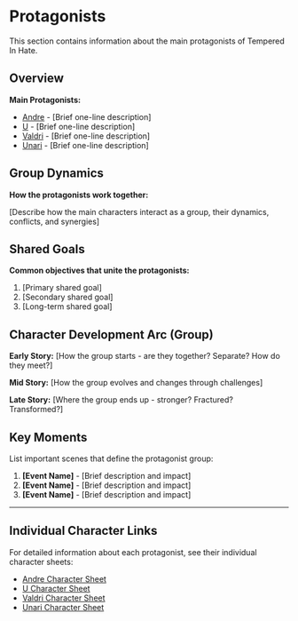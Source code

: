 # Protagonists

This section contains information about the main protagonists of Tempered In Hate.

## Overview

**Main Protagonists:**
- [Andre](./character-sheets/andre/andre.md) - [Brief one-line description]
- [U](./character-sheets/u/u.md) - [Brief one-line description]
- [Valdri](./character-sheets/valdri/valdri.md) - [Brief one-line description]
- [Unari](./character-sheets/unari/unari.md) - [Brief one-line description]

## Group Dynamics

**How the protagonists work together:**

[Describe how the main characters interact as a group, their dynamics, conflicts, and synergies]

## Shared Goals

**Common objectives that unite the protagonists:**

1. [Primary shared goal]
2. [Secondary shared goal]
3. [Long-term shared goal]

## Character Development Arc (Group)

**Early Story:**
[How the group starts - are they together? Separate? How do they meet?]

**Mid Story:**
[How the group evolves and changes through challenges]

**Late Story:**
[Where the group ends up - stronger? Fractured? Transformed?]

## Key Moments

List important scenes that define the protagonist group:

1. **[Event Name]** - [Brief description and impact]
2. **[Event Name]** - [Brief description and impact]
3. **[Event Name]** - [Brief description and impact]

---

## Individual Character Links

For detailed information about each protagonist, see their individual character sheets:

- [Andre Character Sheet](./character-sheets/andre/andre.md)
- [U Character Sheet](./character-sheets/u/u.md)
- [Valdri Character Sheet](./character-sheets/valdri/valdri.md)
- [Unari Character Sheet](./character-sheets/unari/unari.md)
